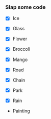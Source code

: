 ### Slap some code

- [x] Ice

- [x] Glass

- [x] Flower
- [x] Broccoli
- [x] Mango

- [x] Road
- [x] Chain
- [x] Park
- [x] Rain

- Painting
